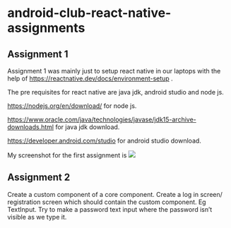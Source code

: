 # android-club-react-native-assignments
<h2>Assignment 1</h2>
<p>Assignment 1 was mainly just to setup react native in our laptops with the help of <a href="https://reactnative.dev/docs/environment-setup" target="blank" >https://reactnative.dev/docs/environment-setup</a> .</p>
<p>The pre requisites for react native are java jdk, android studio and node js. </p>
<p> <a href="https://nodejs.org/en/download/" target="blank" >https://nodejs.org/en/download/</a> for node js.</p>
<p> <a href="https://www.oracle.com/java/technologies/javase/jdk15-archive-downloads.html" target="blank" >https://www.oracle.com/java/technologies/javase/jdk15-archive-downloads.html</a> for java jdk download. </p>
<p> <a href="https://developer.android.com/studio">https://developer.android.com/studio</a> for android studio download.</p>
<p>
  My screenshot for the first assignment is
    <img src="https://user-images.githubusercontent.com/82451914/148651915-d625243a-2264-49e5-9fcf-4ea5e32b59e7.png"> </p>
    
<h2>Assignment 2</h2>
<p>Create a custom component of a core component. Create a log in screen/ registration screen which should contain the custom component. Eg TextInput. 
Try to make a password text input where the password isn’t visible as we type it. </p>

